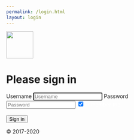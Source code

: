 ```yaml
---
permalink: /login.html
layout: login
---
```

<form name="person" class="form-signin">
<img class="mb-4" src="../img/infinityid-logo-1@1x.png" alt=""  height="72">
<h1 class="h3 mb-3 font-weight-normal h32">Please sign in</h1>
<label for="name" class="sr-only h32">Username</label>
<input type="name" id="name" class="form-control" placeholder="Username" required autofocus>
<!-- <input id="name" name="name" value="John">-->
<label for="password" class="sr-only">Password</label>
<input type="password" id="password" class="form-control" placeholder="Password" required>
<input type="checkbox" checked style="color: white;" id="toggle-two" class="h32"></input><label style="color: white;">Remember me</label>
<script>
$(function() {
$('#toggle-two').bootstrapToggle({
on: 'Enabled',
off: 'Disabled'
});
})
</script><br /><br />
<button class="rounded-pill btn btn-lg btn-primary btn-block" type="button" id="btnFetch" onclick="loadDoc()">Sign in</button>
<div id="result1" class="h32 result"></div>
<p class="mt-5 mb-3 text-muted"><div class="h32">&copy; 2017-2020</div></p>
</form>